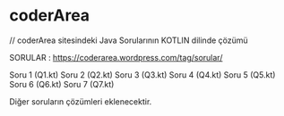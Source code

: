# coderArea

// coderArea sitesindeki Java Sorularının  KOTLIN dilinde çözümü


SORULAR : https://coderarea.wordpress.com/tag/sorular/

Soru 1 (Q1.kt)
Soru 2 (Q2.kt)
Soru 3 (Q3.kt)
Soru 4 (Q4.kt)
Soru 5 (Q5.kt)
Soru 6 (Q6.kt)
Soru 7 (Q7.kt)

Diğer soruların çözümleri eklenecektir.


                                                             

